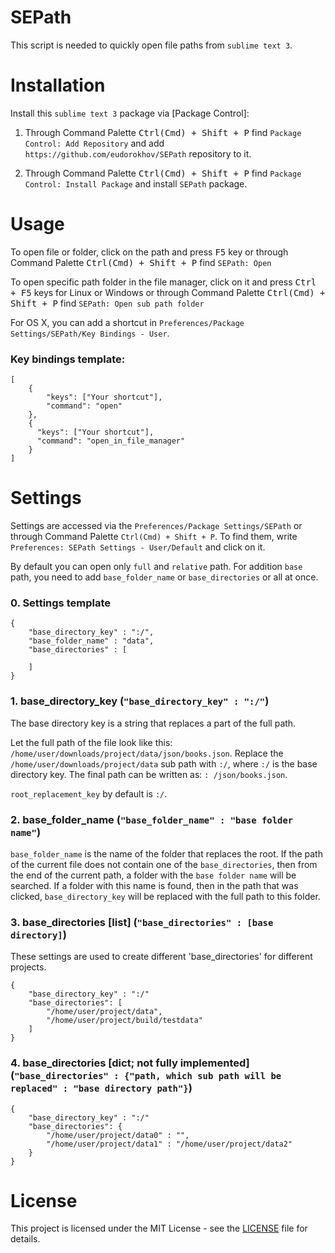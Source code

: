 # SEPath
This script is needed to quickly open file paths from `sublime text 3`.

# Installation

Install this `sublime text 3` package via [Package Control]:
1. Through Command Palette <kbd>Ctrl(Cmd) + Shift + P</kbd> find `Package Control: Add Repository` and add `https://github.com/eudorokhov/SEPath` repository to it.

2. Through Command Palette <kbd>Ctrl(Cmd) + Shift + P</kbd> find `Package Control: Install Package` and install `SEPath` package.

# Usage

To open file or folder, click on the path and press <kbd>F5</kbd> key or through Command Palette <kbd>Ctrl(Cmd) + Shift + P</kbd> find `SEPath: Open`


To open specific path folder in the file manager, click on it and press <kbd>Ctrl + F5</kbd> keys for Linux or Windows or through Command Palette <kbd>Ctrl(Cmd) + Shift + P</kbd> find `SEPath: Open sub path folder`

For OS X, you can add a shortcut in `Preferences/Package Settings/SEPath/Key Bindings - User`.

### Key bindings template:

```
[
    {
        "keys": ["Your shortcut"], 
        "command": "open"
    },
    {
      "keys": ["Your shortcut"],
      "command": "open_in_file_manager"
    }
]
```

# Settings

Settings are accessed via the `Preferences/Package Settings/SEPath` or through Command Palette `Ctrl(Cmd) + Shift + P`. To find them, write `Preferences: SEPath Settings - User/Default` and click on it.

By default you can open only `full` and `relative` path.
For addition `base` path, you need to add `base_folder_name` or `base_directories` or all at once.

### 0. Settings template

```
{
	"base_directory_key" : ":/",
	"base_folder_name" : "data",
	"base_directories" : [

	]
}
```

### 1. base_directory_key (`"base_directory_key" : ":/"`)
The base directory key is a string that replaces a part of the full path. 

Let the full path of the file look like this: `/home/user/downloads/project/data/json/books.json`.
Replace the `/home/user/downloads/project/data` sub path with `:/`, where `:/` is the base directory key. The final path can be written as: `: /json/books.json`.

`root_replacement_key` by default is `:/`.

### 2. base_folder_name (`"base_folder_name" : "base folder name"`)
`base_folder_name` is the name of the folder that replaces the root. If the path of the current file does not contain one of the `base_directories`, then from the end of the current path, a folder with the `base folder name` will be searched. 
If a folder with this name is found, then in the path that was clicked, `base_directory_key` will be replaced with the full path to this folder.

### 3. base_directories [list] (`"base_directories" : [base directory]`)
These settings are used to create different 'base_directories' for different projects.
```
{
	"base_directory_key" : ":/"
	"base_directories": [
		"/home/user/project/data",
		"/home/user/project/build/testdata"
	]
}
```

### 4. base_directories [dict; not fully implemented] (`"base_directories" : {"path, which sub path will be replaced" : "base directory path"}`)
```
{
	"base_directory_key" : ":/"
	"base_directories": {
		"/home/user/project/data0" : "",
		"/home/user/project/data1" : "/home/user/project/data2"
	}
}
```

# License

This project is licensed under the MIT License - see the [LICENSE](https://github.com/eudorokhov/SEPath/blob/master/LICENSE) file for details.